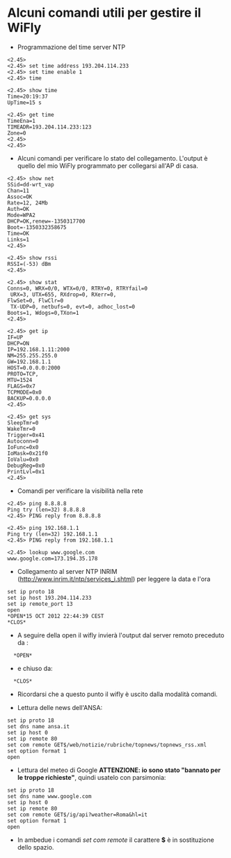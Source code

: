 # Alcuni comandi utili per gestire il WiFly #

  * Programmazione del time server NTP
```
<2.45>
<2.45> set time address 193.204.114.233
<2.45> set time enable 1
<2.45> time

<2.45> show time
Time=20:19:37
UpTime=15 s

<2.45> get time
TimeEna=1
TIMEADR=193.204.114.233:123
Zone=0
<2.45>
<2.45>
```

  * Alcuni comandi per verificare lo stato del collegamento. L'output è quello del mio WiFly programmato per collegarsi all'AP di casa.
```
<2.45> show net
SSid=dd-wrt_vap
Chan=11
Assoc=OK
Rate=12, 24Mb
Auth=OK
Mode=WPA2
DHCP=OK,renew=-1350317700
Boot=-1350332358675
Time=OK
Links=1
<2.45>

<2.45> show rssi
RSSI=(-53) dBm
<2.45>

<2.45> show stat
Conns=0, WRX=0/0, WTX=0/0, RTRY=0, RTRYfail=0
 URX=3, UTX=655, RXdrop=0, RXerr=0,
FlwSet=0, FlwClr=0
 TX-UDP=0, netbufs=0, evt=0, adhoc_lost=0
Boots=1, Wdogs=0,TXon=1
<2.45>

<2.45> get ip
IF=UP
DHCP=ON
IP=192.168.1.11:2000
NM=255.255.255.0
GW=192.168.1.1
HOST=0.0.0.0:2000
PROTO=TCP,
MTU=1524
FLAGS=0x7
TCPMODE=0x0
BACKUP=0.0.0.0
<2.45>

<2.45> get sys
SleepTmr=0
WakeTmr=0
Trigger=0x41
Autoconn=0
IoFunc=0x0
IoMask=0x21f0
IoValu=0x0
DebugReg=0x0
PrintLvl=0x1
<2.45>
```

  * Comandi per verificare la visibilità nella rete
```
<2.45> ping 8.8.8.8
Ping try (len=32) 8.8.8.8
<2.45> PING reply from 8.8.8.8

<2.45> ping 192.168.1.1
Ping try (len=32) 192.168.1.1
<2.45> PING reply from 192.168.1.1

<2.45> lookup www.google.com
www.google.com=173.194.35.178
```

  * Collegamento al server NTP INRIM (http://www.inrim.it/ntp/services_i.shtml) per leggere la data e l'ora
```
set ip proto 18
set ip host 193.204.114.233
set ip remote_port 13
open
*OPEN*15 OCT 2012 22:44:39 CEST
*CLOS*
```
  * A seguire della open il wifly invierà l'output dal server remoto preceduto da :
```
  *OPEN*
```
  * e chiuso da:
```
  *CLOS*
```
  * Ricordarsi che a questo punto il wifly è uscito dalla modalità comandi.

  * Lettura delle news dell'ANSA:
```
set ip proto 18
set dns name ansa.it
set ip host 0
set ip remote 80
set com remote GET$/web/notizie/rubriche/topnews/topnews_rss.xml
set option format 1
open
```

  * Lettura del meteo di Google **ATTENZIONE: io sono stato "bannato per le troppe richieste"**, quindi usatelo con parsimonia:
```
set ip proto 18
set dns name www.google.com
set ip host 0
set ip remote 80
set com remote GET$/ig/api?weather=Roma&hl=it
set option format 1
open
```

  * In ambedue i comandi _set com remote_ il carattere **$** è in sostituzione dello spazio.